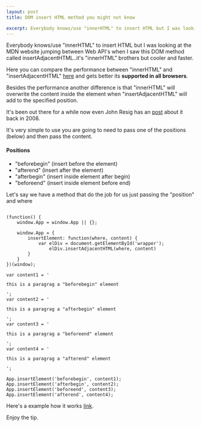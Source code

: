 ```yaml
---
layout: post
title: DOM insert HTML method you might not know

excerpt: Everybody knows/use "innerHTML" to insert HTML but I was looking at the MDN website jumping between Web API's I did not know and one of them got my attention it's called insertAdjacentHTML..
---
```


Everybody knows/use "innerHTML" to insert HTML but I was looking at the MDN website jumping between Web
API's when I saw this DOM method called insertAdjacentHTML..it's "innerHTML" brothers but cooler and faster.

Here you can compare the performance between "innerHTML" and "insertAdjacentHTML" <a href="http://jsperf
.com/insertadjacenthtml-perf/3" target="_blank" title="innerHTML vs insertAdjacentHTMl">here</a> and gets better
its <strong>supported in all browsers</strong>.

Besides the performance another difference is that "innerHTML" will overwrite the content inside the element when
"insertAdjacentHTML" will add to the specified position.

It's been out there for a while now even John Resig has an <a href="http://ejohn.org/blog/dom-insertadjacenthtml/"
target="_blank" title="insertAdjacentHTML post John Resig">post</a> about it back in 2008.

It's very simple to use you are going to need to pass one of the positions (below) and then pass the content.

#### Positions
- "beforebegin" (insert before the element)
- "afterend" (insert after the element)
- "afterbegin" (insert inside element after begin)
- "beforeend" (insert inside element before end)

Let's say we have a method that do the job for us just passing the "position" and where

<pre><code data-language="javascript">
(function() {
	window.App = window.App || {};

	window.App = {
		insertElement: function(where, content) {
			var elDiv = document.getElementById('wrapper');
				elDiv.insertAdjacentHTML(where, content)
		}
	}
})(window);

var content1 = '<p id="ct1">this is a paragrag a "beforebegin" element</p>';
var content2 = '<p id="ct2">this is a paragrag a "afterbegin" element</p>';
var content3 = '<p id="ct3">this is a paragrag a "beforeend" element</p>';
var content4 = '<p id="ct4">this is a paragrag a "afterend" element</p>';

App.insertElement('beforebegin', content1);
App.insertElement('afterbegin', content2);
App.insertElement('beforeend', content3);
App.insertElement('afterend', content4);
</code></pre>

Here's a example how it works <a href="http://jsfiddle.net/ftZyn/" target="_blank" title="how insertAdjacentHTMl works">link</a>.

Enjoy the tip.